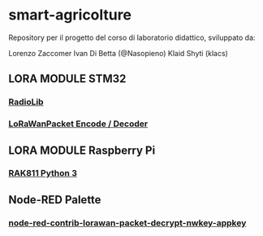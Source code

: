 # smart-agricolture
Repository per il progetto del corso di laboratorio didattico, 
sviluppato da:

Lorenzo Zaccomer
Ivan Di Betta (@Nasopieno)
Klaid Shyti (klacs)



## LORA MODULE STM32
### [RadioLib](https://github.com/jgromes/RadioLib)
### [LoRaWanPacket Encode / Decoder](https://github.com/ricaun/LoRaWanPacket)


## LORA MODULE Raspberry Pi
### [RAK811 Python 3](https://github.com/AmedeeBulle/pyrak811)


## Node-RED Palette
### [node-red-contrib-lorawan-packet-decrypt-nwkey-appkey](https://flows.nodered.org/node/node-red-contrib-lorawan-packet-decrypt-nwkey-appkey)
